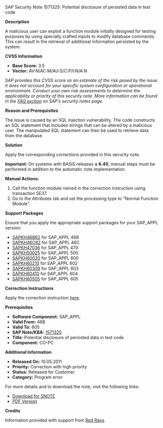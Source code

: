 SAP Security Note 1571325: Potential disclosure of persisted data in test code

**Description**

A malicious user can exploit a function module initially designed for testing purposes by using specially crafted inputs to modify database commands. This can result in the retrieval of additional information persisted by the system.

**CVSS Information**

- **Base Score:** 3.5
- **Vector:** AV:N/AC:M/AU:S/C:P/I:N/A:N

*SAP provides this CVSS score as an estimate of the risk posed by the issue. It does not account for your specific system configuration or operational environment. Conduct your own risk assessments to determine the applicability or priority of this security note. More information can be found in the [FAQ section](https://me.sap.com/securitynotes/) on SAP’s security notes page.*

**Reason and Prerequisites**

The issue is caused by an SQL injection vulnerability. The code constructs an SQL statement that includes strings that can be altered by a malicious user. The manipulated SQL statement can then be used to retrieve data from the database.

**Solution**

Apply the corresponding corrections provided in this security note. 

**Important:** On systems with BASIS releases **≤ 6.40**, manual steps must be performed in addition to the automatic note implementation.

**Manual Actions:**

1. Call the function module named in the correction instruction using transaction SE37.
2. Go to the Attributes tab and set the processing type to "Normal Function Module".

**Support Packages**

Ensure that you apply the appropriate support packages for your SAP_APPL version:

- [SAPKH46B62](https://me.sap.com/supportpackage/SAPKH46B62) for SAP_APPL 46B
- [SAPKH46C62](https://me.sap.com/supportpackage/SAPKH46C62) for SAP_APPL 46C
- [SAPKH47036](https://me.sap.com/supportpackage/SAPKH47036) for SAP_APPL 470
- [SAPKH50025](https://me.sap.com/supportpackage/SAPKH50025) for SAP_APPL 500
- [SAPKH60020](https://me.sap.com/supportpackage/SAPKH60020) for SAP_APPL 600
- [SAPKH60210](https://me.sap.com/supportpackage/SAPKH60210) for SAP_APPL 602
- [SAPKH60309](https://me.sap.com/supportpackage/SAPKH60309) for SAP_APPL 603
- [SAPKH60410](https://me.sap.com/supportpackage/SAPKH60410) for SAP_APPL 604
- [SAPKH60505](https://me.sap.com/supportpackage/SAPKH60505) for SAP_APPL 605

**Correction Instructions**

Apply the correction instruction [here](https://me.sap.com/corrins/0001571325/1).

**Prerequisites**

- **Software Component:** SAP_APPL
- **Valid From:** 46B
- **Valid To:** 605
- **SAP Note/KBA:** [1571325](https://me.sap.com/notes/1571325)
- **Title:** Potential disclosure of persisted data in test code
- **Component:** CO-PC

**Additional Information**

- **Released On:** 10.05.2011
- **Priority:** Correction with high priority
- **Status:** Released for Customer
- **Category:** Program error

For more details and to download the note, visit the following links:

- [Download for SNOTE](https://notesdownloads.sap.com/note/0040000009321192017)
- [PDF Version](https://userapps.support.sap.com/sap/support/sfm/notes/print/0001571325?language=en-US&token=32C6B59ED3E8D6B586319607E9F53B37)

**Credits**

Information provided with support from [Red Rays](https://redrays.io).
